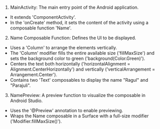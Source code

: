 1. MainActivity: The main entry point of the Android application.
  - It extends 'ComponentActivity'.
  - In the 'onCreate' method, it sets the content of the activity using a composable function 'Name'.
  
2. Name Composable Function: Defines the UI to be displayed.
  - Uses a 'Column' to arrange the elements vertically.
  - The 'Column' modifier fills the entire available size ('fillMaxSize') and sets the background color to green ('background(Color.Green)').
  - Centers the text both horizontally ('horizontalAlignment = Alignment.CenterHorizontally') and vertically ('verticalArrangement = Arrangement.Center').
  - Contains two 'Text' composables to display the name "Ragul" and "Parajuli".

3. NamePreview: A preview function to visualize the composable in Android Studio.
  - Uses the '@Preview' annotation to enable previewing.
  - Wraps the Name composable in a Surface with a full-size modifier ('Modifier.fillMaxSize()').
